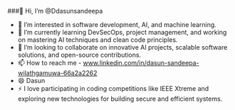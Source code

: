  ###👋 Hi, I’m @Ddasunsandeepa
- 👀 I’m interested in software development, AI, and machine learning.
- 🌱 I’m currently learning DevSecOps, project management, and working on mastering AI techniques and clean code principles.
- 💞️ I’m looking to collaborate on innovative AI projects, scalable software solutions, and open-source contributions.
- 📫 How to reach me - www.linkedin.com/in/dasun-sandeepa-wilathgamuwa-66a2a2262
- 😄 Dasun
- ⚡ I love participating in coding competitions like IEEE Xtreme and exploring new technologies for building secure and efficient systems.

<!---
Ddasunsandeepa/Ddasunsandeepa is a ✨ special ✨ repository because its `README.md` (this file) appears on your GitHub profile.
You can click the Preview link to take a look at your changes.
--->
